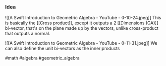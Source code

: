 ### Idea
![[A Swift Introduction to Geometric Algebra - YouTube - 0-10-24.jpeg]]
This is basically the [[Cross product]], except it outputs a 2 [[Dimensions (GA)]] bi-vector, that's on the plane made up by the vectors, unlike cross-product that outputs a normal.

![[A Swift Introduction to Geometric Algebra - YouTube - 0-11-31.jpeg]]
We can also define the unit bi-vectors as the inner products

#math #algebra #geometric_algebra 



